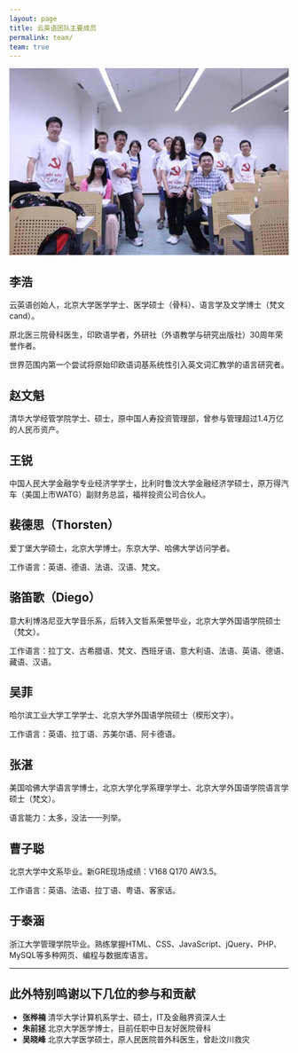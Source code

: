```yaml
---
layout: page
title: 云英语团队主要成员
permalink: team/
team: true
---
```


![Team](/images/team/team.jpg)

## 李浩

云英语创始人，北京大学医学学士、医学硕士（骨科）、语言学及文学博士（梵文cand）。

原北医三院骨科医生，印欧语学者，外研社（外语教学与研究出版社）30周年荣誉作者。

世界范围内第一个尝试将原始印欧语词基系统性引入英文词汇教学的语言研究者。

## 赵文魁

清华大学经管学院学士、硕士，原中国人寿投资管理部，曾参与管理超过1.4万亿的人民币资产。

## 王锐
中国人民大学金融学专业经济学学士，比利时鲁汶大学金融经济学硕士，原万得汽车（美国上市WATG）副财务总监，福祥投资公司合伙人。

## 裴德思（Thorsten）

爱丁堡大学硕士，北京大学博士。东京大学、哈佛大学访问学者。

工作语言：英语、德语、法语、汉语、梵文。

## 骆笛歌（Diego）

意大利博洛尼亚大学音乐系，后转入文哲系荣誉毕业，北京大学外国语学院硕士（梵文）。

工作语言：拉丁文、古希腊语、梵文、西班牙语、意大利语、法语、英语、德语、藏语、汉语。

## 吴菲

哈尔滨工业大学工学学士、北京大学外国语学院硕士（楔形文字）。

工作语言：英语、拉丁语、苏美尔语、阿卡德语。

## 张湛

美国哈佛大学语言学博士，北京大学化学系理学学士、北京大学外国语学院语言学硕士（梵文）。

语言能力：太多，没法一一列举。

## 曹子聪

北京大学中文系毕业。新GRE现场成绩：V168 Q170 AW3.5。

工作语言：英语、法语、拉丁语、粤语、客家话。

## 于泰涵

浙江大学管理学院毕业。熟练掌握HTML、CSS、JavaScript、jQuery、PHP、MySQL等多种网页、编程与数据库语言。

---

## 此外特别鸣谢以下几位的参与和贡献

- **张桦楠** 清华大学计算机系学士、硕士，IT及金融界资深人士
- **朱前拯** 北京大学医学博士，目前任职中日友好医院骨科
- **吴晓峰** 北京大学医学硕士，原人民医院普外科医生，曾赴汶川救灾